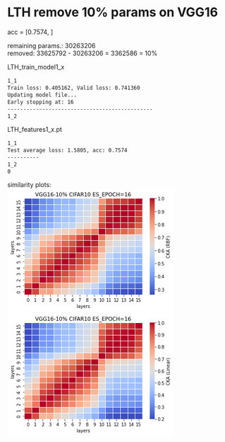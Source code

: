 # LTH remove 10% params on VGG16

acc = [0.7574, ]

remaining params.: 30263206 <br>
removed: 33625792 - 30263206 = 3362586 = 10%

LTH_train_model1_x
```
1_1
Train loss: 0.405162, Valid loss: 0.741360
Updating model file...
Early stopping at: 16
----------------------------------------------
1_2

```

LTH_features1_x.pt
```
1_1
Test average loss: 1.5805, acc: 0.7574
----------
1_2
0
```

similarity plots: <br>
![lth1_1rbf](lth1_1rbf.png) ![lth1_1linear](lth1_1linear.png)

